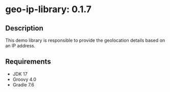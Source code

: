 # geo-ip-library: 0.1.7

## Description
This demo library is responsible to provide the geolocation details based on an IP address.

## Requirements

- JDK 17
- Groovy 4.0
- Gradle 7.6